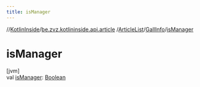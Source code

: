```yaml
---
title: isManager
---
```

//[KotlinInside](../../../../index.html)/[be.zvz.kotlininside.api.article](../../index.html)
/[ArticleList](../index.html)/[GallInfo](index.html)/[isManager](is-manager.html)

# isManager

[jvm]\
val [isManager](is-manager.html): [Boolean](https://kotlinlang.org/api/latest/jvm/stdlib/kotlin/-boolean/index.html)




